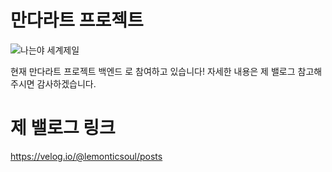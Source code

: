 # 만다라트 프로젝트


![나는야 세계제일](https://github.com/lemonticsoul/madalart/assets/127959482/f3d6511b-57db-4995-9f33-f22dac405e66)

현재 만다라트 프로젝트 백엔드 로 참여하고 있습니다!
자세한 내용은 제 밸로그 참고해주시면 감사하겠습니다.

# 제 밸로그 링크
https://velog.io/@lemonticsoul/posts

